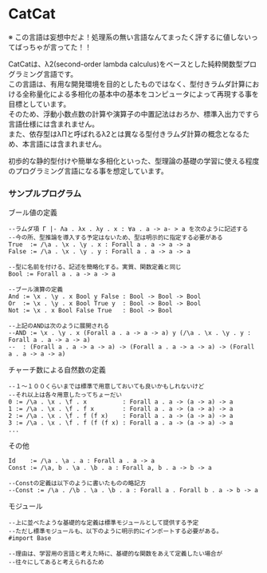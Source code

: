 CatCat
======

※ この言語は妄想中だよ！処理系の無い言語なんてまったく評するに値しないってばっちゃが言ってた！！

CatCatは、λ2(second-order lambda calculus)をベースとした純粋関数型プログラミング言語です。  
この言語は、有用な開発環境を目的としたものではなく、型付きラムダ計算における全称量化による多相化の基本中の基本をコンピュータによって再現する事を目標としています。  
そのため、浮動小数点数の計算や演算子の中置記法はおろか、標準入出力ですら言語仕様には含まれません。  
また、依存型はλΠと呼ばれるλ2とは異なる型付きラムダ計算の概念となるため、本言語には含まれません。  

初歩的な静的型付けや簡単な多相化といった、型理論の基礎の学習に使える程度のプログラミング言語になる事を想定しています。

### サンプルプログラム ###

ブール値の定義
```
--ラムダ項 Γ |- Λa . λx . λy . x : ∀a . a -> a- > a を次のように記述する
--今の所、型推論を導入する予定はないため、型は明示的に指定する必要がある
True  := /\a . \x . \y . x : Forall a . a -> a -> a
False := /\a . \x . \y . y : Forall a . a -> a -> a

--型に名前を付ける、記述を簡略化する。実質、関数定義と同じ
Bool := Forall a . a -> a -> a

--ブール演算の定義
And := \x . \y . x Bool y False : Bool -> Bool -> Bool
Or  := \x . \y . x Bool True y  : Bool -> Bool -> Bool
Not := \x . x Bool False True   : Bool -> Bool

--上記のANDは次のように展開される
--AND := \x . \y . x (Forall a . a -> a -> a) y (/\a . \x . \y . y : Forall a . a -> a -> a)
--  : (Forall a . a -> a -> a) -> (Forall a . a -> a -> a) -> (Forall a . a -> a -> a)
```

チャーチ数による自然数の定義
```
--１〜１００くらいまでは標準で用意しておいても良いかもしれないけど
--それ以上は各々用意したってちょーだい
0 := /\a . \x . \f . x          : Forall a . a -> (a -> a) -> a
1 := /\a . \x . \f . f x        : Forall a . a -> (a -> a) -> a
2 := /\a . \x . \f . f (f x)    : Forall a . a -> (a -> a) -> a
3 := /\a . \x . \f . f (f (f x) : Forall a . a -> (a -> a) -> a
...
```

その他
```
Id    := /\a . \a . a : Forall a . a -> a
Const := /\a, b . \a . \b . a : Forall a, b . a -> b -> a

--Constの定義は以下のように書いたものの略記方
--Const := /\a . /\b . \a . \b . a : Forall a . Forall b . a -> b -> a
```

モジュール
```
--上に並べたような基礎的な定義は標準モジュールとして提供する予定
--ただし標準モジュールも、以下のように明示的にインポートする必要がある。
#import Base

--理由は、学習用の言語と考えた時に、基礎的な関数をあえて定義したい場合が
--往々にしてあると考えられるため
```
